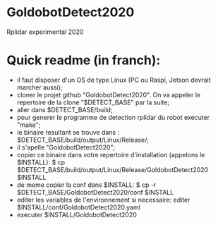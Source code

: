 # GoldobotDetect2020
Rplidar experimental 2020

# Quick readme (in franch):
- il faut disposer d'un OS de type Linux (PC ou Raspi, Jetson devrait marcher aussi);
- cloner le projet github "GoldobotDetect2020". On va appeler le repertoire de la clone "$DETECT_BASE" par la suite;
- aller dans $DETECT_BASE/build;
- pour generer le programme de detection rplidar du robot executer "make";
- le binaire resultant se trouve dans :
  $DETECT_BASE/build/output/Linux/Release/;
- il s'apelle "GoldobotDetect2020";
- copier ce binaire dans votre repertoire d'installation (appelons le $INSTALL):
  $ cp $DETECT_BASE/build/output/Linux/Release/GoldobotDetect2020 $INSTALL
- de meme copier la conf dans $INSTALL:
  $ cp -r $DETECT_BASE/GoldobotDetect2020/conf $INSTALL
- editer les variables de l'environnement si necessaire: editer $INSTALL/conf/GoldobotDetect2020.yaml
- executer $INSTALL/GoldobotDetect2020

